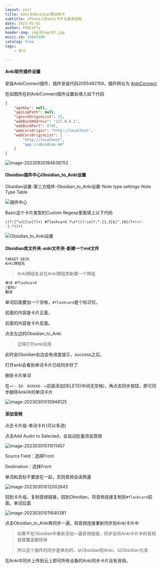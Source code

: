 ```yaml
---
layout: post
title: Anki与Obsidian联动制卡
subtitle: iPhone上的anki卡片也能说话啦
date: 2023-03-01
author: PhDLuffy
header-img: img/Blog/03.jpg
music-id: 29802490
catalog: true
tags:
    - 学习

---
```


#### Anki软件插件设置

安装AnkiConnect插件，插件安装代码2055492159，插件网址为 [AnkiConnect](https://ankiweb.net/shared/info/2055492159)

在如图所在的AnkiConnect插件设置处填入如下代码

```json
{
    "apiKey": null,
    "apiLogPath": null,
    "ignoreOriginList": [],
    "webBindAddress": "127.0.0.1",
    "webBindPort": 8765,
    "webCorsOrigin": "http://localhost",
    "webCorsOriginList": [
        "http://localhost",
        "app://obsidian.md"
    ]
}
```



![image-20230920184638752](https://fastly.jsdelivr.net/gh/PhDLuffy/PicGo@master/img/202309201846786.png)

#### Obsidian插件中心Obsidian_to_Anki设置

Obsidian设置-第三方插件-Obsidian_to_Anki设置-Note type settings-Note Type Table

![插件中心](https://fastly.jsdelivr.net/gh/PhDLuffy/PicGo@master/img/202309201833598.png)

Basic这个卡片类型的Custom Regexp里面填上以下代码

`((?:[^\n][\n]?)+) #flashcard ?\n*((?:\n(?:^.{1,3}$|^.{4}(?<!<!--).*))+)`

![Obsidian_to_Anki设置](https://fastly.jsdelivr.net/gh/PhDLuffy/PicGo@master/img/202309201836001.png)

#### Obsidian库文件夹-anki文件夹-新建一个md文件

```markdown
TARGET DECK
Anki牌组名
```

> Anki牌组名会在Anki牌组库新建一个牌组

```markdown
单词 #flashcard
/音标/
翻译
```

单词后面要加一个空格，`#flashcard`是个标识位，

前面的内容是卡片正面，

后面的内容是卡片反面。

点击左边的Obsidian_to_Anki

> 记得打开anki应用

此时会Obsidian右边会有进度提示，success之后，

打开anki会看到单词卡片已经同步好了

删除卡片单词

在`<!--ID: XXXXXX-->`前面添加DELETE(中间无空格)，再点击同步按钮，即可同步删除Anki中的单词卡片

![image-20230301010948125](https://fastly.jsdelivr.net/gh/PhDLuffy/PicGo@master/img/202303010114693.png)





#### 添加音频

点击卡片组-单词卡片(可以多选)

点击Add Audio to Selected，会自动批量添加音频

![image-20230301011511457](https://fastly.jsdelivr.net/gh/PhDLuffy/PicGo@master/img/202303010115546.png)

Source Field：选择Front

Destination：选择Front

单词和音标不要放在一起，否则音频会读两遍

![image-20230301012002643](https://fastly.jsdelivr.net/gh/PhDLuffy/PicGo@master/img/202303010120776.png)



回到卡片组，复制音频链接，回到Obsidian，将音频连接复制到`#flashcard`前面，单词后面

![image-20230301011640381](https://fastly.jsdelivr.net/gh/PhDLuffy/PicGo@master/img/202303010116460.png)

点击Obsidian_to_Anki再同步一遍，将音频连接重新同步到Anki卡片中

> 如果不在Obsidian中重新添加一遍音频链接，同步会将Anki卡片中的音频链接覆盖删除掉
>
> 所以这个插件的同步是单向的，从Obsidian到Anki，以Obsidian为准

在Anki中同步上传到云上即可所有设备的Anki同步卡片且有音频。